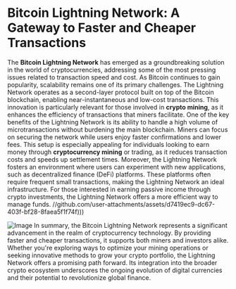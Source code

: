 # Bitcoin Lightning Network: A Gateway to Faster and Cheaper Transactions
The **Bitcoin Lightning Network** has emerged as a groundbreaking solution in the world of cryptocurrencies, addressing some of the most pressing issues related to transaction speed and cost. As Bitcoin continues to gain popularity, scalability remains one of its primary challenges. The Lightning Network operates as a second-layer protocol built on top of the Bitcoin blockchain, enabling near-instantaneous and low-cost transactions. This innovation is particularly relevant for those involved in **crypto mining**, as it enhances the efficiency of transactions that miners facilitate.
One of the key benefits of the Lightning Network is its ability to handle a high volume of microtransactions without burdening the main blockchain. Miners can focus on securing the network while users enjoy faster confirmations and lower fees. This setup is especially appealing for individuals looking to earn money through **cryptocurrency mining** or trading, as it reduces transaction costs and speeds up settlement times. 
Moreover, the Lightning Network fosters an environment where users can experiment with new applications, such as decentralized finance (DeFi) platforms. These platforms often require frequent small transactions, making the Lightning Network an ideal infrastructure. For those interested in earning passive income through crypto investments, the Lightning Network offers a more efficient way to manage funds.
 //github.com/user-attachments/assets/d7419ec9-dc67-403f-bf28-8faea5f1f74f)))

![Image](https://github.com/user-attachments/assets/d7419ec9-dc67-403f-bf28-8faea5f1f74f)
In summary, the Bitcoin Lightning Network represents a significant advancement in the realm of cryptocurrency technology. By providing faster and cheaper transactions, it supports both miners and investors alike. Whether you're exploring ways to optimize your mining operations or seeking innovative methods to grow your crypto portfolio, the Lightning Network offers a promising path forward. Its integration into the broader crypto ecosystem underscores the ongoing evolution of digital currencies and their potential to revolutionize global finance.
